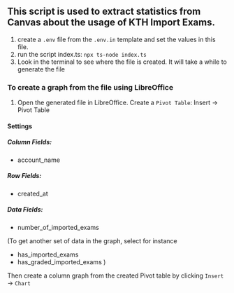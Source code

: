 ## This script is used to extract statistics from Canvas about the usage of KTH Import Exams.

1. create a `.env` file from the `.env.in` template and set the values in this file.
2. run the script index.ts: `npx ts-node index.ts`
3. Look in the terminal to see where the file is created. It will take a while to generate the file

### To create a graph from the file using LibreOffice

1. Open the generated file in LibreOffice. Create a `Pivot Table`: Insert -> Pivot Table

#### Settings

##### Column Fields:

- account_name

##### Row Fields:

- created_at

##### Data Fields:

- number_of_imported_exams

(To get another set of data in the graph, select for instance

- has_imported_exams
- has_graded_imported_exams
  )

Then create a column graph from the created Pivot table by clicking `Insert` -> `Chart`
